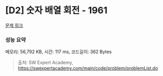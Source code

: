 # [D2] 숫자 배열 회전 - 1961 

[문제 링크](https://swexpertacademy.com/main/code/problem/problemDetail.do?contestProbId=AV5Pq-OKAVYDFAUq) 

### 성능 요약

메모리: 56,792 KB, 시간: 117 ms, 코드길이: 362 Bytes



> 출처: SW Expert Academy, https://swexpertacademy.com/main/code/problem/problemList.do